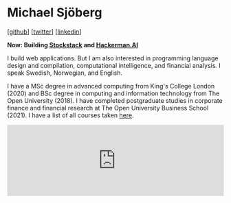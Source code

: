 # Michael Sjöberg

[[github](https://github.com/mixmaester)] [[twitter](https://twitter.com/mixmaester)] [[linkedin](https://www.linkedin.com/in/micsjo)]

**Now: Building [Stockstack](https://trystockstack.com) and [Hackerman.AI](https://hackerman.ai)**

I build web applications. But I am also interested in programming language design and compilation, computational intelligence, and financial analysis. I speak Swedish, Norwegian, and English.

I have a MSc degree in advanced computing from King's College London (2020) and BSc degree in computing and information technology from The Open University (2018). I have completed postgraduate studies in corporate finance and financial research at The Open University Business School (2021). I have a list of all courses taken <a href="courses.html">here</a>.

<iframe width="100%" height="166" scrolling="no" frameborder="no" allow="autoplay" src="https://w.soundcloud.com/player/?url=https%3A//api.soundcloud.com/tracks/65851486&color=%23101010&auto_play=false&hide_related=false&show_comments=true&show_user=true&show_reposts=false&show_teaser=true"></iframe>
